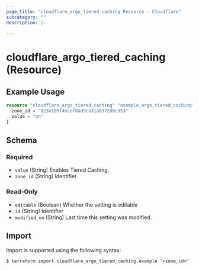 ```yaml
---
page_title: "cloudflare_argo_tiered_caching Resource - Cloudflare"
subcategory: ""
description: |-
  
---
```


# cloudflare_argo_tiered_caching (Resource)



## Example Usage

```terraform
resource "cloudflare_argo_tiered_caching" "example_argo_tiered_caching" {
  zone_id = "023e105f4ecef8ad9ca31a8372d0c353"
  value = "on"
}
```

<!-- schema generated by tfplugindocs -->
## Schema

### Required

- `value` (String) Enables Tiered Caching.
- `zone_id` (String) Identifier

### Read-Only

- `editable` (Boolean) Whether the setting is editable
- `id` (String) Identifier
- `modified_on` (String) Last time this setting was modified.

## Import

Import is supported using the following syntax:

```shell
$ terraform import cloudflare_argo_tiered_caching.example '<zone_id>'
```
